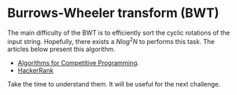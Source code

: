 # Burrows-Wheeler transform (BWT)

The main difficulty of the BWT is to efficiently sort the cyclic rotations
of the input string. Hopefully, there exists a $N log^{2} N$ to performs
this task. The articles below present this algorithm.

- [Algorithms for Competitive Programming](https://cp-algorithms.com/string/suffix-array.html).
- [HackerRank](https://www.hackerrank.com/topics/suffix-array)

Take the time to understand them. It will be useful for the next challenge.
